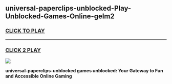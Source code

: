 
## universal-paperclips-unblocked-Play-Unblocked-Games-Online-gelm2
<h3>
<a href="https://premium76.site?title=universal-paperclips-unblocked&ref=25A">CLICK TO PLAY</a></h3>
<hr>

<h3>
<a href="https://premium76.site?title=universal-paperclips-unblocked&ref=25A">CLICK 2 PLAY</a>
  
</h3>

<a href="https://premium76.site?title=universal-paperclips-unblocked&ref=25A"><img src="https://clearcache.store/games.png"></a>


**universal-paperclips-unblocked games unblocked: Your Gateway to Fun and Accessible Online Gaming**
